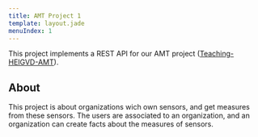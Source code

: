 ```yaml
---
title: AMT Project 1
template: layout.jade
menuIndex: 1
---
```


This project implements a REST API for our AMT project ([Teaching-HEIGVD-AMT][github]). 

[github]: https://github.com/wasadigi/Teaching-HEIGVD-AMT/tree/master/lectures/lecture-07

## About
This project is about organizations wich own sensors, and get measures from these sensors.
The users are associated to an organization, and an organization can create facts about the measures of sensors.
